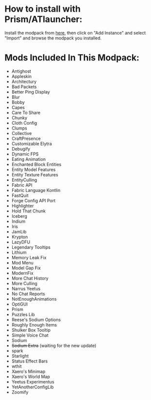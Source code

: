 # How to install with Prism/ATlauncher:
Install the modpack from [here](https://github.com/birbkeks/rinimc-modpack/releases/download/modpack/Rini.Modpack.mrpack), then click on "Add Instance" and select "Import" and browse the modpack you installed.

# Mods Included In This Modpack:
- Antighost
- Appleskin
- Architectury
- Bad Packets
- Better Ping Display
- Blur
- Bobby
- Capes
- Care To Share
- Chunky
- Cloth Config
- Clumps
- Collective
- CraftPresence
- Customizable Elytra
- Debugify
- Dynamic FPS
- Eating Animation
- Enchanted Block Entities
- Entity Model Features
- Entity Texture Features
- EntityCulling
- Fabric API
- Fabric Language Kontlin
- FastQuit
- Forge Config API Port
- Highlighter
- Hold That Chunk
- Iceberg
- Indium
- Iris
- JamLib
- Krypton
- LazyDFU
- Legendary Tooltips
- Lithium
- Memory Leak Fix
- Mod Menu
- Model Gap Fix
- ModernFix
- More Chat History
- More Culling
- Narrus Yeetus
- No Chat Reports
- NotEnoughAnimations
- OptiGUI
- Prism
- Puzzles Lib
- Reese's Sodium Options
- Roughly Enough Items
- Shulker Box Tooltip
- Simple Voice Chat
- Sodium
- ~~Sodium Extra~~ (waiting for the new update)
- spark
- Starlight
- Status Effect Bars
- wthit
- Xaero's Minimap
- Xaero's World Map
- Yeetus Experimentus
- YetAnotherConfigLib
- Zoomify
